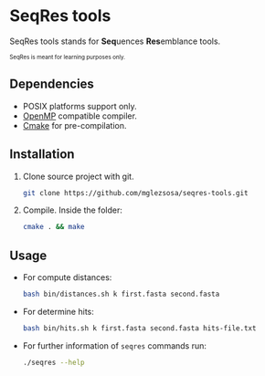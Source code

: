 # SeqRes tools

SeqRes tools stands for **Seq**uences **Res**emblance tools.

<sub><sup>SeqRes is meant for learning purposes only.</sup></sub>

## Dependencies

* POSIX platforms support only.
* [OpenMP](https://www.openmp.org/) compatible compiler.
* [Cmake](https://cmake.org/) for pre-compilation.

## Installation

1. Clone source project with git.
    ```bash
    git clone https://github.com/mglezsosa/seqres-tools.git
    ```
   
2. Compile. Inside the folder:
    ```bash
    cmake . && make
    ```

## Usage

* For compute distances:
    ```bash
    bash bin/distances.sh k first.fasta second.fasta
    ```
   
* For determine hits:
    ```bash
    bash bin/hits.sh k first.fasta second.fasta hits-file.txt
    ```

* For further information of `seqres` commands run:
    ```bash
    ./seqres --help
    ```